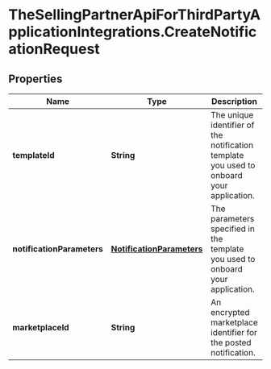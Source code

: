 # TheSellingPartnerApiForThirdPartyApplicationIntegrations.CreateNotificationRequest

## Properties
Name | Type | Description | Notes
------------ | ------------- | ------------- | -------------
**templateId** | **String** | The unique identifier of the notification template you used to onboard your application. | 
**notificationParameters** | [**NotificationParameters**](NotificationParameters.md) | The parameters specified in the template you used to onboard your application. | 
**marketplaceId** | **String** | An encrypted marketplace identifier for the posted notification. | [optional] 


